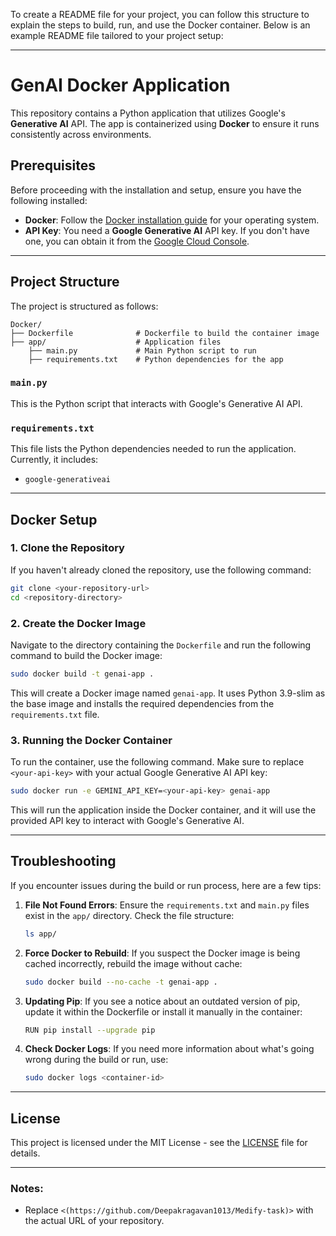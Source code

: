 To create a README file for your project, you can follow this structure to explain the steps to build, run, and use the Docker container. Below is an example README file tailored to your project setup:

---

# GenAI Docker Application

This repository contains a Python application that utilizes Google's **Generative AI** API. The app is containerized using **Docker** to ensure it runs consistently across environments.

## Prerequisites

Before proceeding with the installation and setup, ensure you have the following installed:

- **Docker**: Follow the [Docker installation guide](https://docs.docker.com/get-docker/) for your operating system.
- **API Key**: You need a **Google Generative AI** API key. If you don't have one, you can obtain it from the [Google Cloud Console](https://console.cloud.google.com/).

---

## Project Structure

The project is structured as follows:

```
Docker/
├── Dockerfile              # Dockerfile to build the container image
├── app/                    # Application files
    ├── main.py             # Main Python script to run
    ├── requirements.txt    # Python dependencies for the app
```

### `main.py`

This is the Python script that interacts with Google's Generative AI API.

### `requirements.txt`

This file lists the Python dependencies needed to run the application. Currently, it includes:

- `google-generativeai`

---

## Docker Setup

### 1. Clone the Repository

If you haven't already cloned the repository, use the following command:

```bash
git clone <your-repository-url>
cd <repository-directory>
```

### 2. Create the Docker Image

Navigate to the directory containing the `Dockerfile` and run the following command to build the Docker image:

```bash
sudo docker build -t genai-app .
```

This will create a Docker image named `genai-app`. It uses Python 3.9-slim as the base image and installs the required dependencies from the `requirements.txt` file.

### 3. Running the Docker Container

To run the container, use the following command. Make sure to replace `<your-api-key>` with your actual Google Generative AI API key:

```bash
sudo docker run -e GEMINI_API_KEY=<your-api-key> genai-app
```

This will run the application inside the Docker container, and it will use the provided API key to interact with Google's Generative AI.

---

## Troubleshooting

If you encounter issues during the build or run process, here are a few tips:

1. **File Not Found Errors**:
   Ensure the `requirements.txt` and `main.py` files exist in the `app/` directory. Check the file structure:
   ```bash
   ls app/
   ```

2. **Force Docker to Rebuild**:
   If you suspect the Docker image is being cached incorrectly, rebuild the image without cache:
   ```bash
   sudo docker build --no-cache -t genai-app .
   ```

3. **Updating Pip**:
   If you see a notice about an outdated version of pip, update it within the Dockerfile or install it manually in the container:
   ```bash
   RUN pip install --upgrade pip
   ```

4. **Check Docker Logs**:
   If you need more information about what's going wrong during the build or run, use:
   ```bash
   sudo docker logs <container-id>
   ```

---

## License

This project is licensed under the MIT License - see the [LICENSE](LICENSE) file for details.

---

### Notes:
- Replace `<(https://github.com/Deepakragavan1013/Medify-task)>` with the actual URL of your repository.

